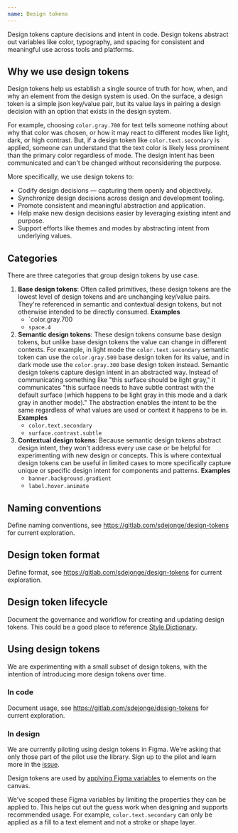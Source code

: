 ```yaml
---
name: Design tokens
---
```


Design tokens capture decisions and intent in code. Design tokens abstract out variables like color, typography, and spacing for consistent and meaningful use across tools and platforms.

## Why we use design tokens

Design tokens help us establish a single source of truth for how, when, and why an element from the design system is used. On the surface, a design token is a simple json key/value pair, but its value lays in pairing a design decision with an option that exists in the design system.

For example, choosing `color.gray.700` for text tells someone nothing about why that color was chosen, or how it may react to different modes like light, dark, or high contrast. But, if a design token like `color.text.secondary` is applied, someone can understand that the text color is likely less prominent than the primary color regardless of mode. The design intent has been communicated and can't be changed without reconsidering the purpose.

More specifically, we use design tokens to:

- Codify design decisions — capturing them openly and objectively.
- Synchronize design decisions across design and development tooling.
- Promote consistent and meaningful abstraction and application.
- Help make new design decisions easier by leveraging existing intent and purpose.
- Support efforts like themes and modes by abstracting intent from underlying values.

## Categories

There are three categories that group design tokens by use case.

1. **Base design tokens**: Often called primitives, these design tokens are the lowest level of design tokens and are unchanging key/value pairs. They're referenced in semantic and contextual design tokens, but not otherwise intended to be directly consumed.
   **Examples**
   - `color.gray.700
   - `space.4`
1. **Semantic design tokens**: These design tokens consume base design tokens, but unlike base design tokens the value can change in different contexts. For example, in light mode the `color.text.secondary` semantic token can use the `color.gray.500` base design token for its value, and in dark mode use the `color.gray.300` base design token instead. Semantic design tokens capture design intent in an abstracted way. Instead of communicating something like "this surface should be light gray," it communicates "this surface needs to have subtle contrast with the default surface (which happens to be light gray in this mode and a dark gray in another mode)." The abstraction enables the intent to be the same regardless of what values are used or context it happens to be in.
   **Examples**
   - `color.text.secondary`
   - `surface.contrast.subtle`
1. **Contextual design tokens**: Because semantic design tokens abstract design intent, they won't address every use case or be helpful for experimenting with new design or concepts. This is where contextual design tokens can be useful in limited cases to more specifically capture unique or specific design intent for components and patterns.
   **Examples**
   - `banner.background.gradient`
   - `label.hover.animate`

## Naming conventions

<todo>Define naming conventions, see https://gitlab.com/sdejonge/design-tokens for current exploration.</todo>

## Design token format

<todo>Define format, see https://gitlab.com/sdejonge/design-tokens for current exploration.</todo>

## Design token lifecycle

<todo>Document the governance and workflow for creating and updating design tokens. This could be a good place to reference [Style Dictionary](https://amzn.github.io/style-dictionary).</todo>

## Using design tokens

We are experimenting with a small subset of design tokens, with the intention of introducing more design tokens over time.

### In code

<todo>Document usage, see https://gitlab.com/sdejonge/design-tokens for current exploration.</todo>

### In design

<note>We are currently piloting using design tokens in Figma. We're asking that only those part of the pilot use the library. Sign up to the pilot and learn more in the [issue](https://gitlab.com/gitlab-org/gitlab-services/design.gitlab.com/-/issues/1771).</note>

Design tokens are used by [applying Figma variables](https://help.figma.com/hc/en-us/articles/15343107263511-Apply-variables-to-designs) to elements on the canvas.

We've scoped these Figma variables by limiting the properties they can be applied to. This helps cut out the guess work when designing and supports recommended usage. For example, `color.text.secondary` can only be applied as a fill to a text element and not a stroke or shape layer.
